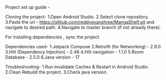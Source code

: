 Project set up guide -

Cloning the project-
1.Open Android Studio.
2.Select clone repository.
3.Paste the url - https://github.com/reddygyanshree/MangaShelf.git and navigate to desired path.
4.Navigate to master branch (if not already there).

For installing dependencies , sync the project.

Dependencies used-
1.Jetpack Compose
2.Retrofit (for Networking) - 2.9.0
3.Hilt (Dependency Injection) - 2.48
4.Hilt navigation - 1.1.0
5.Room Database - 2.5.0
6.Java version - 17

Troubleshooting-
1.Run Invalidate Caches & Restart in Android Studio.
2.Clean Rebuild the project.
3.Check java version.

